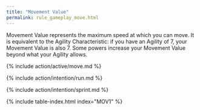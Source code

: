 ```yaml
---
title: "Movement Value"
permalink: rule_gameplay_move.html
---
```


Movement Value represents the maximum speed at which you can move. It is equivalent to the Agility Characteristic: if you have an Agility of 7, your Movement Value is also 7. Some powers increase your Movement Value beyond what your Agility allows. 

{% include action/active/move.md %}

{% include action/intention/run.md %}

{% include action/intention/sprint.md %}

{% include table-index.html index="MOV1" %}